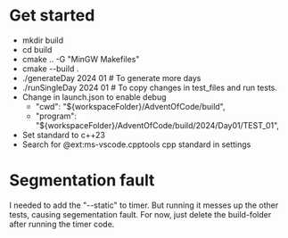 # Get started

- mkdir build
- cd build
- cmake .. -G "MinGW Makefiles"
- cmake --build .
- ./generateDay 2024 01 # To generate more days
- ./runSingleDay 2024 01 # To copy changes in test_files and run tests.
- Change in launch.json to enable debug
  - "cwd": "${workspaceFolder}/AdventOfCode/build",
  - "program": "${workspaceFolder}/AdventOfCode/build/2024/Day01/TEST_01",
- Set standard to c++23
- Search for @ext:ms-vscode.cpptools cpp standard in settings

# Segmentation fault

I needed to add the "--static" to timer. But running it messes up the other tests, causing segementation fault.
For now, just delete the build-folder after running the timer code.
